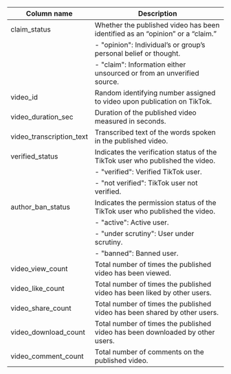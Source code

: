 | Column name              | Description                                                                                                   |
|---------------------------|---------------------------------------------------------------------------------------------------------------|
| claim_status              | Whether the published video has been identified as an “opinion” or a “claim.”                                  |
|                           |   - "opinion": Individual’s or group’s personal belief or thought.                                             |
|                           |   - "claim": Information either unsourced or from an unverified source.                                        |
| video_id                  | Random identifying number assigned to video upon publication on TikTok.                                        |
| video_duration_sec        | Duration of the published video measured in seconds.                                                           |
| video_transcription_text  | Transcribed text of the words spoken in the published video.                                                    |
| verified_status           | Indicates the verification status of the TikTok user who published the video.                                   |
|                           |   - "verified": Verified TikTok user.                                                                          |
|                           |   - "not verified": TikTok user not verified.                                                                 |
| author_ban_status         | Indicates the permission status of the TikTok user who published the video.                                    |
|                           |   - "active": Active user.                                                                                   |
|                           |   - "under scrutiny": User under scrutiny.                                                                   |
|                           |   - "banned": Banned user.                                                                                   |
| video_view_count          | Total number of times the published video has been viewed.                                                     |
| video_like_count          | Total number of times the published video has been liked by other users.                                       |
| video_share_count         | Total number of times the published video has been shared by other users.                                      |
| video_download_count      | Total number of times the published video has been downloaded by other users.                                  |
| video_comment_count       | Total number of comments on the published video.                                                              |

